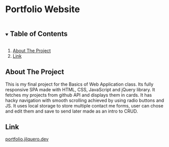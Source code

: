 # Portfolio Website

<details open="open">
  <summary><h2 style="display: inline-block">Table of Contents</h2></summary>
  <ol>
    <li><a href="#about-the-project">About The Project</a></li>
    <li><a href="#link">Link</a></li>
  </ol>
</details>

## About The Project

This is my final project for the Basics of Web Application class. Its fully responsive SPA made with HTML, CSS, JavaScript and jQuery library. It fetches my projects from github API and displays them in cards. It has hacky navigation with smooth scrolling achieved by using radio buttons and JS. It uses local storage to store multiple contact me forms, user can chose and edit them and save to send later made as an intro to CRUD.

## Link

<a href="http://portfolio.jilquero.dev/">portfolio.jilquero.dev</a>
